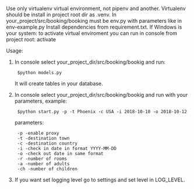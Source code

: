 Use only virtualenv virtual environment, not pipenv and another.
Virtualenv should be install in project root dir as .venv.
In your_project/src/booking/booking must be env.py with parameters like in env-example.py
Install dependencies from requirement.txt.
If Windows is your system: to activate virtual enviroment you can run in console from project root: activate

Usage:

1. In console select your_project_dir/src/booking/bookig and run:

        $python models.py

   It will create tables in your database.

2. In console select your_project_dir/src/booking/bookig and run with your parameters, example:

	    $python start.py -p -t Phoenix -c USA -i 2018-10-10 -o 2018-10-12

	parameters:
	
		-p -enable proxy
		-t -destination town
		-c -destination country
		-i -check in date in format YYYY-MM-DD
		-o -check out date in same format
		-r -number of rooms
		-a -number of adults
		-ch -number of children

3. If you want set logging level go to settings and set level in LOG_LEVEL.